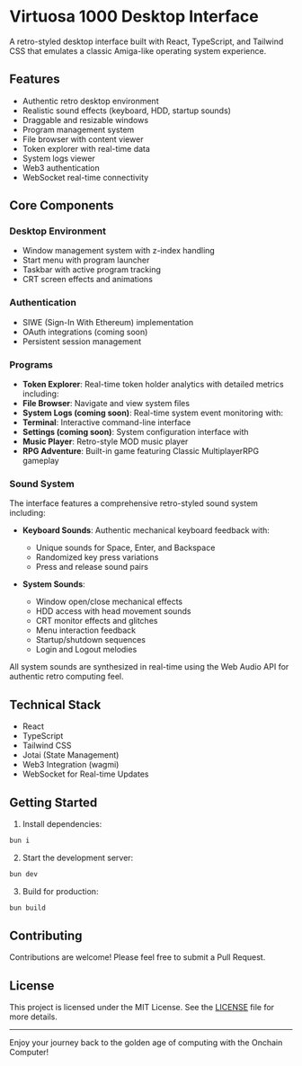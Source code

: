 # Virtuosa 1000 Desktop Interface

A retro-styled desktop interface built with React, TypeScript, and Tailwind CSS that emulates a classic Amiga-like operating system experience.

## Features

- Authentic retro desktop environment
- Realistic sound effects (keyboard, HDD, startup sounds)
- Draggable and resizable windows
- Program management system
- File browser with content viewer
- Token explorer with real-time data
- System logs viewer
- Web3 authentication
- WebSocket real-time connectivity

## Core Components

### Desktop Environment
- Window management system with z-index handling
- Start menu with program launcher
- Taskbar with active program tracking
- CRT screen effects and animations

### Authentication
- SIWE (Sign-In With Ethereum) implementation
- OAuth integrations (coming soon)
- Persistent session management

### Programs
- **Token Explorer**: Real-time token holder analytics with detailed metrics including:  
- **File Browser**: Navigate and view system files
- **System Logs (coming soon)**: Real-time system event monitoring with:
- **Terminal**: Interactive command-line interface
- **Settings (coming soon)**: System configuration interface with
- **Music Player**: Retro-style MOD music player
- **RPG Adventure**: Built-in game featuring Classic MultiplayerRPG gameplay

### Sound System
The interface features a comprehensive retro-styled sound system including:

- **Keyboard Sounds**: Authentic mechanical keyboard feedback with:
  - Unique sounds for Space, Enter, and Backspace
  - Randomized key press variations
  - Press and release sound pairs
  
- **System Sounds**:
  - Window open/close mechanical effects
  - HDD access with head movement sounds
  - CRT monitor effects and glitches
  - Menu interaction feedback
  - Startup/shutdown sequences
  - Login and Logout melodies

All system sounds are synthesized in real-time using the Web Audio API for authentic retro computing feel.

## Technical Stack

- React
- TypeScript
- Tailwind CSS
- Jotai (State Management)
- Web3 Integration (wagmi)
- WebSocket for Real-time Updates

## Getting Started

1. Install dependencies:
```bash
bun i
```

2. Start the development server:
```bash
bun dev
```

3. Build for production:
```bash
bun build
```

## Contributing

Contributions are welcome! Please feel free to submit a Pull Request.

## License

This project is licensed under the MIT License. See the [LICENSE](LICENSE) file for more details.

---

Enjoy your journey back to the golden age of computing with the Onchain Computer!
